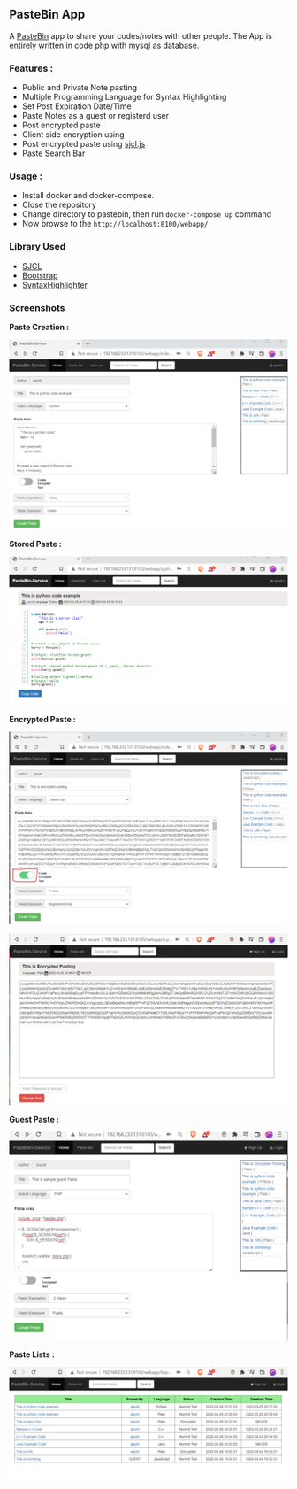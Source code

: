 ## PasteBin App 

A [PasteBin](https://en.wikipedia.org/wiki/Pastebin) app to share your codes/notes with other people. The App is entirely written in code php with mysql as database. 

### Features :  

* Public and Private Note pasting 
* Multiple Programming Language for Syntax Highlighting   
* Set Post Expiration Date/Time
* Paste Notes as a guest or registerd user  
* Post encrypted paste  
* Client side encryption using 
* Post encrypted paste using [sjcl.js](https://crypto.stanford.edu/sjcl/)   
* Paste Search Bar  

###  Usage :  

* Install docker and docker-compose.
* Close the repository
* Change directory to pastebin, then run `docker-compose up` command 
* Now browse to the `http://localhost:8100/webapp/`

### Library Used 

* [SJCL](https://crypto.stanford.edu/sjcl/)     
* [Bootstrap](https://getbootstrap.com/)   
* [SyntaxHighlighter](https://cdnjs.com/libraries/SyntaxHighlighter)   

### Screenshots  

__Paste Creation :__  

![](images/sc1.png)

__Stored Paste :__    

![](images/sc2.png)  

__Encrypted Paste :__    

![](images/sc3-1.png)

![](images/sc3-2.png)

__Guest Paste :__  

![](images/sc4.png)

__Paste Lists :__  

![](images/sc5.png)

